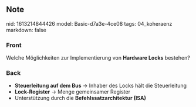 ## Note
nid: 1613214844426
model: Basic-d7a3e-4ce08
tags: 04_koheraenz
markdown: false

### Front
Welche Möglichkeiten zur Implementierung von <b>Hardware Locks</b>
bestehen?

### Back
<ul>
  <li>
    <div>
      <strong>Steuerleitung auf dem Bus</strong> → Inhaber des
      Locks hält die Steuerleitung
    </div>
  <li>
    <div>
      <strong>Lock-Register</strong> → Menge gemeinsamer Register
    </div>
  <li>
    <div>
      Unterstützung durch die <strong>Befehlssatzarchitektur
      (ISA)</strong>
    </div>
</ul>
